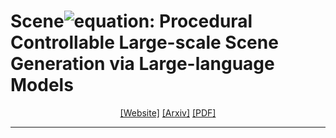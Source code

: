 # Scene![equation](https://latex.codecogs.com/svg.image?%5Clarge%20%5Cmathcal%7BX%7D): Procedural Controllable Large-scale Scene Generation via Large-language Models
<div align="center">

[[Website]](https://mengqiworld.github.io/sceneX.github.io/)
[[Arxiv]]()
[[PDF]]()
_____________________________________________________________________
</div>
